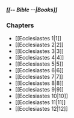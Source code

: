 ##### *[[-- Bible --|Books]]*

### Chapters
- [[Ecclesiastes 1|1]]
- [[Ecclesiastes 2|2]]
- [[Ecclesiastes 3|3]]
- [[Ecclesiastes 4|4]]
- [[Ecclesiastes 5|5]]
- [[Ecclesiastes 6|6]]
- [[Ecclesiastes 7|7]]
- [[Ecclesiastes 8|8]]
- [[Ecclesiastes 9|9]]
- [[Ecclesiastes 10|10]]
- [[Ecclesiastes 11|11]]
- [[Ecclesiastes 12|12]]

